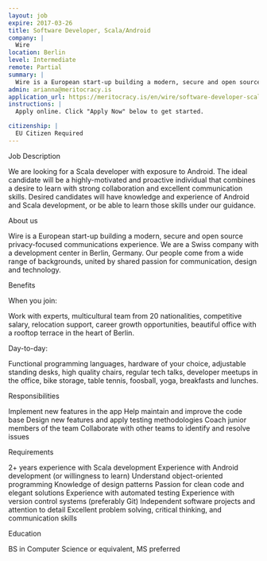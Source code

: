```yaml
---
layout: job
expire: 2017-03-26
title: Software Developer, Scala/Android
company: |
  Wire
location: Berlin
level: Intermediate
remote: Partial
summary: |
  Wire is a European start-up building a modern, secure and open source privacy-focused communications experience. We are looking for a Scala developer with exposure to Android
admin: arianna@meritocracy.is
application_url: https://meritocracy.is/en/wire/software-developer-scala-android-408
instructions: |
  Apply online. Click "Apply Now" below to get started.

citizenship: |
  EU Citizen Required
---
```


<!-- break -->

Job Description

We are looking for a Scala developer with exposure to Android. The ideal candidate will be a highly-motivated and proactive individual that combines a desire to learn with strong collaboration and excellent communication skills. Desired candidates will have knowledge and experience of Android and Scala development, or be able to learn those skills under our guidance.

About us

Wire is a European start-up building a modern, secure and open source privacy-focused communications experience. We are a Swiss company with a development center in Berlin, Germany. Our people come from a wide range of backgrounds, united by shared passion for communication, design and technology.



Benefits


When you join: 

Work with experts, multicultural team from 20 nationalities, competitive salary, relocation support, career growth opportunities, beautiful office with a rooftop terrace in the heart of Berlin.

Day-to-day:

Functional programming languages, hardware of your choice, adjustable standing desks, high quality chairs, regular tech talks, developer meetups in the office, bike storage, table tennis, foosball, yoga, breakfasts and lunches.

Responsibilities

Implement new features in the app 
Help maintain and improve the code base 
Design new features and apply testing methodologies 
Coach junior members of the team 
Collaborate with other teams to identify and resolve issues 

Requirements

2+ years experience with Scala development 
Experience with Android development (or willingness to learn) 
Understand object-oriented programming 
Knowledge of design patterns 
Passion for clean code and elegant solutions 
Experience with automated testing 
Experience with version control systems (preferably Git) 
Independent software projects and attention to detail 
Excellent problem solving, critical thinking, and communication skills 


Education

BS in Computer Science or equivalent, MS preferred